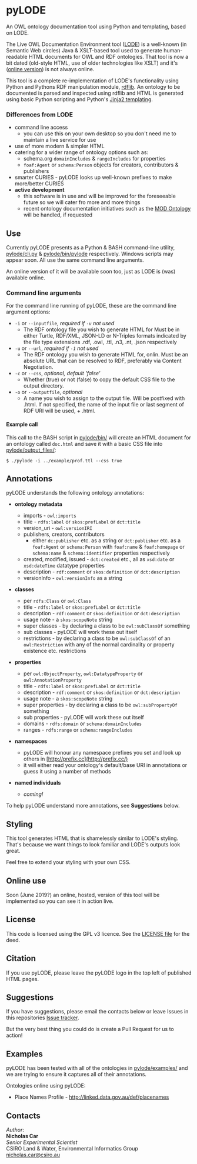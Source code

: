 # pyLODE
An OWL ontology documentation tool using Python and templating, based on LODE.

The Live OWL Documentation Environment tool ([LODE](https://github.com/essepuntato/LODE)) is a well-known (in Semantic Web circles) Java & XSLT-based tool used to generate human-readable HTML documents for OWL and RDF ontologies. That tool is now a bit dated (old-style HTML, use of older technologies like XSLT) and it's ([online version](www.essepuntato.it/lode)) is not always online.

This tool is a complete re-implementation of LODE's functionality using Python and Pythons RDF manipulation module, [rdflib](https://pypi.org/project/rdflib/). An ontology to be documented is parsed and inspected using rdflib and HTML is generated using basic Python scripting and Python's [Jinja2 templating](https://pypi.org/project/Jinja2/).


### Differences from LODE
* command line access
    * you can use this on your own desktop so you don't need me to maintain a live service for use
* use of more modern & simpler HTML
* catering for a wider range of ontology options such as:
    * schema.org `domainIncludes` & `rangeIncludes` for properties
    * `foaf:Agent` or `schema:Person` objects for creators, contributors & publishers
* smarter CURIES - pyLODE looks up well-known prefixes to make more/better CURIES
* **active development**
    * this software is in use and will be improved for the foreseeable future so we will cater fro more and more things
    * recent ontology documentation initiatives such as the [MOD Ontology](https://github.com/sifrproject/MOD-Ontology) will be handled, if requested


## Use
Currently pyLODE presents as a Python & BASH command-line utility, [pylode/cli.py](pylode/cli.py) & [pylode/bin/pylode](pylode/bin/pylode) respectively. Windows scripts may appear soon. All use the same command line arguments.

An online version of it will be available soon too, just as LODE is (was) available online.


### Command line arguments
For the command line running of pyLODE, these are the command line argument options:

* `-i` or `--inputfile`, *required if `-u` not used*
  * The RDF ontology file you wish to generate HTML for Must be in either Turtle, RDF/XML, JSON-LD or N-Triples formats indicated by the file type extensions .rdf, .owl, .ttl, .n3, .nt, .json respectively
* `-u` or `--url`, *required if `-1` not used*
  * The RDF ontology you wish to generate HTML for, onlin. Must be an absolute URL that can be resolved to RDF, preferably via Content Negotiation.
* `-c` or `--css`, *optional, default 'false'*
  * Whether (true) or not (false) to copy the default CSS file to the output directory.
* `-o` or `--outputfile`, *optional*
  * A name you wish to assign to the output file. Will be postfixed with .html. If not specified, the name of the input file or last segment of RDF URI will be used, + .html.

#### Example call
This call to the BASH script in [pylode/bin/](pylode/bin/) will create an HTML document for an ontology called `doc.html` and save it with a basic CSS file into [pylode/output_files/](pylode/output_files/):

```
$ ./pylode -i ../example/prof.ttl --css true
```


## Annotations
pyLODE understands the following ontology annotations:

* **ontology metadata**
    * imports - `owl:imports`
    * title - `rdfs:label` or `skos:prefLabel` or `dct:title`
    * version_uri - `owl:versionIRI`
    * publishers, creators, contributors
        * either `dc:publisher` etc. as a string or `dct:publisher` etc. as a `foaf:Agent` or `schema:Person` with `foaf:name` & `foaf:homepage` or `schema:name` & `schema:identifier` properties respectively
    * created, modified, issued - `dct:created` etc., all as `xsd:date` or `xsd:dateTime` datatype properties
    * description - `rdf:comment` or `skos:definition` or `dct:description`
    * versionInfo - `owl:versionInfo` as a string

* **classes**
    * per `rdfs:Class` or `owl:Class`
    * title - `rdfs:label` or `skos:prefLabel` or `dct:title`
    * description - `rdf:comment` or `skos:definition` or `dct:description`
    * usage note - a `skos:scopeNote` string
    * super classes - by declaring a class to be `owl:subClassOf` something
    * sub classes - pyLODE will work these out itself
    * restrictions - by declaring a class to be `owl:subClassOf` of an `owl:Restriction` with any of the normal cardinality or property existence etc. restrictions

* **properties**
    * per `owl:ObjectProperty`, `owl:DatatypeProperty` or `owl:AnnotationProperty`
    * title - `rdfs:label` or `skos:prefLabel` or `dct:title`
    * description - `rdf:comment` or `skos:definition` or `dct:description`
    * usage note - a `skos:scopeNote` string
    * super properties - by declaring a class to be `owl:subPropertyOf` something
    * sub properties - pyLODE will work these out itself
    * domains - `rdfs:domain` or `schema:domainIncludes`
    * ranges - `rdfs:range` or `schema:rangeIncludes`

* **namespaces**
    * pyLODE will honour any namespace prefixes you set and look up others in [http://prefix.cc](http://prefix.cc/)
    * it will either read your ontology's default/base URI in annotations or guess it using a number of methods

* **named individuals**
    * *coming!*

To help pyLODE understand more annotations, see **Suggestions** below.


## Styling
This tool generates HTML that is shamelessly similar to LODE's styling. That's because we want things to look familiar and LODE's outputs look great.

Feel free to extend your styling with your own CSS.


## Online use
Soon (June 2019?) an online, hosted, version of this tool will be implemented so you can see it in action live.


## License
This code is licensed using the GPL v3 licence. See the [LICENSE file](LICENSE) for the deed.


## Citation
If you use pyLODE, please leave the pyLODE logo in the top left of published HTML pages.


## Suggestions
If you have suggestions, please email the contacts below or leave Issues in this repositories [Issue tracker](https://github.com/rdflib/pyLODE/issues).

But the very best thing you could do is create a Pull Request for us to action!


## Examples
pyLODE has been tested with all of the ontologies in [pylode/examples/](pylode/examples/) and we are trying to ensure it captures all of their annotations.

Ontologies online using pyLODE:

* Place Names Profile - <http://linked.data.gov.au/def/placenames>




## Contacts
*Author*:  
**Nicholas Car**  
*Senior Experimental Scientist*  
CSIRO Land & Water, Environmental Informatics Group  
<nicholas.car@csiro.au>  

